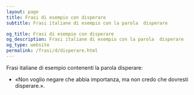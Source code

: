 ```yaml
---
layout: page
title: Frasi di esempio con disperare 
subtitle: Frasi italiane di esempio con la parola  disperare

og_title: Frasi di esempio con disperare 
og_description: Frasi italiane di esempio con la parola  disperare
og_type: website
permalink: /frasi/d/disperare.html
---
```


Frasi italiane di esempio contenenti la parola disperare:


- «Non voglio negare che abbia importanza, ma non credo che dovresti disperare.».
